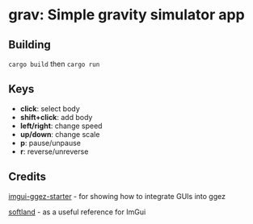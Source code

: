 # grav: Simple gravity simulator app

## Building
```cargo build``` then ```cargo run```

## Keys
- **click**: select body
- **shift+click**: add body
- **left/right**: change speed
- **up/down**: change scale
- **p**: pause/unpause
- **r**: reverse/unreverse

## Credits
[imgui-ggez-starter](https://github.com/iolivia/imgui-ggez-starter) - for showing how to integrate GUIs into ggez

[softland](https://github.com/bjadamson/softland) - as a useful reference for ImGui